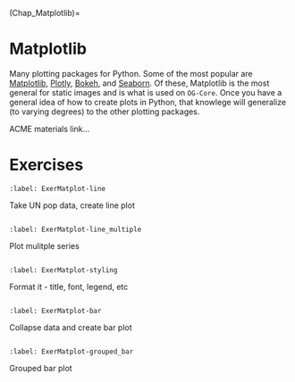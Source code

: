 (Chap_Matplotlib)=


# Matplotlib

Many plotting packages for Python.  Some of the most popular are [Matplotlib](https://matplotlib.org/), [Plotly](https://plotly.com/), [Bokeh](http://bokeh.org/), and [Seaborn](https://seaborn.pydata.org/).  Of these, Matplotlib is the most general for static images and is what is used on `OG-Core`. Once you have a general idea of how to create plots in Python, that knowlege will generalize (to varying degrees) to the other plotting packages.

ACME materials link...


# Exercises

```{exercise-start}
:label: ExerMatplot-line
```
Take UN pop data, create line plot
```{exercise-end}
```

```{exercise-start}
:label: ExerMatplot-line_multiple
```
Plot mulitple series
```{exercise-end}
```


```{exercise-start}
:label: ExerMatplot-styling
```
Format it - title, font, legend, etc
```{exercise-end}
```

```{exercise-start}
:label: ExerMatplot-bar
```
Collapse data and create bar plot
```{exercise-end}
```

```{exercise-start}
:label: ExerMatplot-grouped_bar
```
Grouped bar plot
```{exercise-end}
```